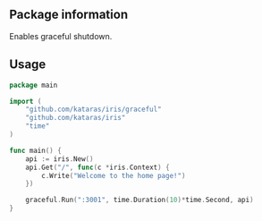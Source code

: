 ## Package information

Enables graceful shutdown.

## Usage

```go
package main

import (
    "github.com/kataras/iris/graceful"
    "github.com/kataras/iris"
    "time"
)

func main() {
    api := iris.New()
    api.Get("/", func(c *iris.Context) {
        c.Write("Welcome to the home page!")
    })

    graceful.Run(":3001", time.Duration(10)*time.Second, api)
}

```
